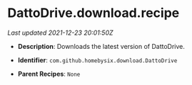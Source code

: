 # DattoDrive.download.recipe

_Last updated 2021-12-23 20:01:50Z_

- **Description**: Downloads the latest version of DattoDrive.

- **Identifier**: `com.github.homebysix.download.DattoDrive`

- **Parent Recipes**: `None`
